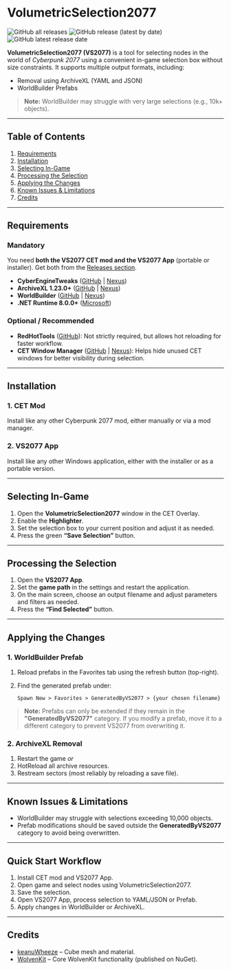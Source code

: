 # VolumetricSelection2077

![GitHub all releases](https://img.shields.io/github/downloads/notaspirit/VolumetricSelection2077/total) ![GitHub release (latest by date)](https://img.shields.io/github/v/release/notaspirit/VolumetricSelection2077) ![GitHub latest release date](https://img.shields.io/github/release-date/notaspirit/VolumetricSelection2077)

**VolumetricSelection2077 (VS2077)** is a tool for selecting nodes in the world of *Cyberpunk 2077* using a convenient in-game selection box without size constraints. It supports multiple output formats, including:

* Removal using ArchiveXL (YAML and JSON)
* WorldBuilder Prefabs

> **Note:** WorldBuilder may struggle with very large selections (e.g., 10k+ objects).

---

## Table of Contents

1. [Requirements](#requirements)
2. [Installation](#installation)
3. [Selecting In-Game](#selecting-in-game)
4. [Processing the Selection](#processing-the-selection)
5. [Applying the Changes](#applying-the-changes)
6. [Known Issues & Limitations](#known-issues--limitations)
7. [Credits](#credits)

---

## Requirements

### Mandatory

You need **both the VS2077 CET mod and the VS2077 App** (portable or installer). Get both from the [Releases section](https://github.com/notaspirit/VolumetricSelection2077/releases).

* **CyberEngineTweaks** ([GitHub](https://github.com/maximegmd/CyberEngineTweaks) | [Nexus](https://www.nexusmods.com/cyberpunk2077/mods/107))
* **ArchiveXL 1.23.0+** ([GitHub](https://github.com/psiberx/cp2077-archive-xl) | [Nexus](https://www.nexusmods.com/cyberpunk2077/mods/4198))
* **WorldBuilder** ([GitHub](https://github.com/justarandomguyintheinternet/CP77_entSpawner) | [Nexus](https://www.nexusmods.com/cyberpunk2077/mods/20660))
* **.NET Runtime 8.0.0+** ([Microsoft](https://dotnet.microsoft.com/en-us/download/dotnet/8.0))

### Optional / Recommended

* **RedHotTools** ([GitHub](https://github.com/psiberx/cp2077-red-hot-tools)): Not strictly required, but allows hot reloading for faster workflow.
* **CET Window Manager** ([GitHub](https://github.com/notaspirit/CET-Window-Manager) | [Nexus](https://www.nexusmods.com/cyberpunk2077/mods/18448)): Helps hide unused CET windows for better visibility during selection.

---

## Installation

### 1. CET Mod

Install like any other Cyberpunk 2077 mod, either manually or via a mod manager.

### 2. VS2077 App

Install like any other Windows application, either with the installer or as a portable version.

---

## Selecting In-Game

1. Open the **VolumetricSelection2077** window in the CET Overlay.
2. Enable the **Highlighter**.
3. Set the selection box to your current position and adjust it as needed.
4. Press the green **“Save Selection”** button.

---

## Processing the Selection

1. Open the **VS2077 App**.
2. Set the **game path** in the settings and restart the application.
3. On the main screen, choose an output filename and adjust parameters and filters as needed.
4. Press the **“Find Selected”** button.

---

## Applying the Changes

### 1. WorldBuilder Prefab

1. Reload prefabs in the Favorites tab using the refresh button (top-right).
2. Find the generated prefab under:

   ```
   Spawn New > Favorites > GeneratedByVS2077 > {your chosen filename}
   ```

> **Note:** Prefabs can only be extended if they remain in the **"GeneratedByVS2077"** category. If you modify a prefab, move it to a different category to prevent VS2077 from overwriting it.

### 2. ArchiveXL Removal

1. Restart the game
   *or*
2. HotReload all archive resources.
3. Restream sectors (most reliably by reloading a save file).

---

## Known Issues & Limitations

* WorldBuilder may struggle with selections exceeding 10,000 objects.
* Prefab modifications should be saved outside the **GeneratedByVS2077** category to avoid being overwritten.

---

## Quick Start Workflow

1. Install CET mod and VS2077 App.
2. Open game and select nodes using VolumetricSelection2077.
3. Save the selection.
4. Open VS2077 App, process selection to YAML/JSON or Prefab.
5. Apply changes in WorldBuilder or ArchiveXL.

---

## Credits

* [keanuWheeze](https://github.com/justarandomguyintheinternet) – Cube mesh and material.
* [WolvenKit](https://github.com/WolvenKit/WolvenKit) – Core WolvenKit functionality (published on NuGet).
